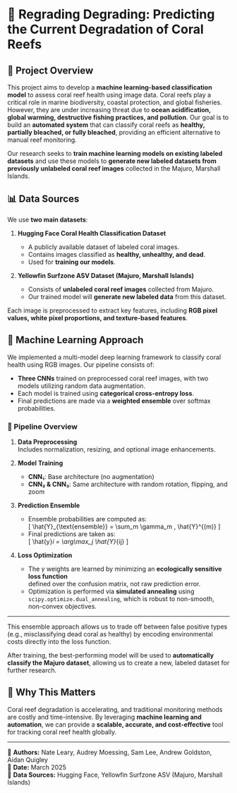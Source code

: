 # 🌊 Regrading Degrading: Predicting the Current Degradation of Coral Reefs 

## 📌 Project Overview  
This project aims to develop a **machine learning-based classification model** to assess coral reef health using image data. Coral reefs play a critical role in marine biodiversity, coastal protection, and global fisheries. However, they are under increasing threat due to **ocean acidification, global warming, destructive fishing practices, and pollution**. Our goal is to build an **automated system** that can classify coral reefs as **healthy, partially bleached, or fully bleached**, providing an efficient alternative to manual reef monitoring.

Our research seeks to **train machine learning models on existing labeled datasets** and use these models to **generate new labeled datasets from previously unlabeled coral reef images** collected in the Majuro, Marshall Islands.

## 📊 Data Sources  
We use **two main datasets**:

1. **Hugging Face Coral Health Classification Dataset**  
   - A publicly available dataset of labeled coral images.  
   - Contains images classified as **healthy, unhealthy, and dead**.  
   - Used for **training our models**.  

2. **Yellowfin Surfzone ASV Dataset (Majuro, Marshall Islands)**  
   - Consists of **unlabeled coral reef images** collected from Majuro.  
   - Our trained model will **generate new labeled data** from this dataset.  

Each image is preprocessed to extract key features, including **RGB pixel values, white pixel proportions, and texture-based features**.

## 🤖 Machine Learning Approach  

We implemented a multi-model deep learning framework to classify coral health using RGB images. Our pipeline consists of:

- **Three CNNs** trained on preprocessed coral reef images, with two models utilizing random data augmentation.
- Each model is trained using **categorical cross-entropy loss**.
- Final predictions are made via a **weighted ensemble** over softmax probabilities.

### 🧪 Pipeline Overview

1. **Data Preprocessing**  
   Includes normalization, resizing, and optional image enhancements.

2. **Model Training**
   - **CNN₁**: Base architecture (no augmentation)  
   - **CNN₂ & CNN₃**: Same architecture with random rotation, flipping, and zoom

3. **Prediction Ensemble**
   - Ensemble probabilities are computed as:  
     \[
     \hat{Y}_{\text{ensemble}} = \sum_m \gamma_m \, \hat{Y}^{(m)}
     \]
   - Final predictions are taken as:  
     \[
     \hat{y}_i = \arg\max_j \hat{Y}_{ij}
     \]

4. **Loss Optimization**
   - The $\gamma$ weights are learned by minimizing an **ecologically sensitive loss function**  
     defined over the confusion matrix, not raw prediction error.
   - Optimization is performed via **simulated annealing** using  
     `scipy.optimize.dual_annealing`, which is robust to non-smooth, non-convex objectives.

---

This ensemble approach allows us to trade off between false positive types (e.g., misclassifying dead coral as healthy) by encoding environmental costs directly into the loss function.

After training, the best-performing model will be used to **automatically classify the Majuro dataset**, allowing us to create a new, labeled dataset for further research.

## 📌 Why This Matters  
Coral reef degradation is accelerating, and traditional monitoring methods are costly and time-intensive. By leveraging **machine learning and automation**, we can provide a **scalable, accurate, and cost-effective** tool for tracking coral reef health globally.

---
🔗 **Authors:** Nate Leary, Audrey Moessing, Sam Lee, Andrew Goldston, Aidan Quigley  
📅 **Date:** March 2025  
📁 **Data Sources:** Hugging Face, Yellowfin Surfzone ASV (Majuro, Marshall Islands)  

